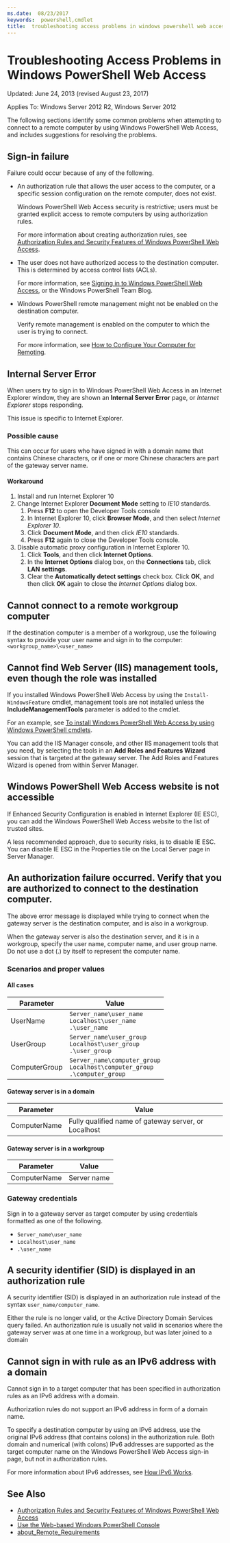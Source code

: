 ```yaml
---
ms.date:  08/23/2017
keywords:  powershell,cmdlet
title:  troubleshooting access problems in windows powershell web access
---
```


# Troubleshooting Access Problems in Windows PowerShell Web Access

Updated: June 24, 2013 (revised August 23, 2017)

Applies To: Windows Server 2012 R2, Windows Server 2012

The following sections identify some common problems when
attempting to connect to a remote computer
by using Windows PowerShell Web Access,
and includes suggestions for resolving the problems.

## Sign-in failure

Failure could occur because of any of the following.

- An authorization rule that allows the user access to the computer, or a specific session
  configuration on the remote computer, does not exist.

  Windows PowerShell Web Access security is restrictive; users must be granted explicit access to
  remote computers by using authorization rules.

  For more information about creating authorization rules, see
  [Authorization Rules and Security Features of Windows PowerShell Web Access](authorization-rules-and-security-features-of-windows-powershell-web-access.md).

- The user does not have authorized access to the destination computer. This is determined by access
  control lists (ACLs).

  For more information, see
  [Signing in to Windows PowerShell Web Access](use-the-web-based-windows-powershell-console.md#signing-in-to-windows-powershell-web-access),
  or the Windows PowerShell Team Blog.

- Windows PowerShell remote management might not be enabled on the destination computer.

  Verify remote management is enabled on the computer to which the user is trying to connect.

  For more information, see
  [How to Configure Your Computer for Remoting](/powershell/module/microsoft.powershell.core/about/about_remote_requirements#how-to-configure-your-computer-for-remoting).

## Internal Server Error

When users try to sign in to Windows PowerShell Web Access in an Internet Explorer window, they are
shown an **Internal Server Error** page, or *Internet Explorer* stops responding.

This issue is specific to Internet Explorer.

### Possible cause

This can occur for users who have signed in with a domain name that contains Chinese characters, or
if one or more Chinese characters are part of the gateway server name.

#### Workaround

1. Install and run Internet Explorer 10
1. Change Internet Explorer **Document Mode** setting to *IE10* standards.
   1. Press **F12** to open the Developer Tools console
   1. In Internet Explorer 10, click **Browser Mode**, and then select *Internet Explorer 10*.
   1. Click **Document Mode**, and then click *IE10* standards.
   1. Press **F12** again to close the Developer Tools console.
1. Disable automatic proxy configuration in Internet Explorer 10.
   1. Click **Tools**, and then click **Internet Options**.
   1. In the **Internet Options** dialog box, on the **Connections** tab, click **LAN settings**.
   1. Clear the **Automatically detect settings** check box. Click **OK**, and then click **OK**
      again to close the *Internet Options* dialog box.

## Cannot connect to a remote workgroup computer

If the destination computer is a member of a workgroup, use the following syntax to provide your
user name and sign in to the computer: `<workgroup_name>\<user_name>`

## Cannot find Web Server (IIS) management tools, even though the role was installed

If you installed Windows PowerShell Web Access by using the `Install-WindowsFeature` cmdlet,
management tools are not installed unless the **IncludeManagementTools** parameter is added to the
cmdlet.

For an example, see
[To install Windows PowerShell Web Access by using Windows PowerShell cmdlets](install-and-use-windows-powershell-web-access.md#to-install-windows-powershell-web-access-by-using-windows-powershell-cmdlets).

You can add the IIS Manager console, and other IIS management tools that you need, by selecting the
tools in an **Add Roles and Features Wizard** session that is targeted at the gateway server. The
Add Roles and Features Wizard is opened from within Server Manager.

## Windows PowerShell Web Access website is not accessible

If Enhanced Security Configuration is enabled in Internet Explorer (IE ESC), you can add the Windows
PowerShell Web Access website to the list of trusted sites.

A less recommended approach, due to security risks, is to disable IE ESC. You can disable IE ESC in
the Properties tile on the Local Server page in Server Manager.

## An authorization failure occurred. Verify that you are authorized to connect to the destination computer.

The above error message is displayed while trying to connect when the gateway server is the
destination computer, and is also in a workgroup.

When the gateway server is also the destination server, and it is in a workgroup, specify the user
name, computer name, and user group name. Do not use a dot (.) by itself to represent the computer
name.

### Scenarios and proper values

#### All cases

  Parameter   |                                        Value
------------- | -----------------------------------------------------------------------------------
UserName      | `Server_name\user_name`<br/>`Localhost\user_name`<br/>`.\user_name`
UserGroup     | `Server_name\user_group`<br/>`Localhost\user_group`<br/>`.\user_group`
ComputerGroup | `Server_name\computer_group`<br/>`Localhost\computer_group`<br/>`.\computer_group`

#### Gateway server is in a domain

 Parameter   |                        Value
------------ | ----------------------------------------------------
ComputerName | Fully qualified name of gateway server, or Localhost

#### Gateway server is in a workgroup

 Parameter   |    Value
------------ | -----------
ComputerName | Server name

### Gateway credentials

Sign in to a gateway server as target computer by using credentials
formatted as one of the following.

- `Server_name\user_name`
- `Localhost\user_name`
- `.\user_name`

## A security identifier (SID) is displayed in an authorization rule

A security identifier (SID) is displayed in an authorization rule instead of the syntax
`user_name/computer_name`.

Either the rule is no longer valid, or the Active Directory Domain Services query failed. An
authorization rule is usually not valid in scenarios where the gateway server was at one time in a
workgroup, but was later joined to a domain

## Cannot sign in with rule as an IPv6 address with a domain

Cannot sign in to a target computer that has been specified in authorization rules as an IPv6
address with a domain.

Authorization rules do not support an IPv6 address in form of a domain name.

To specify a destination computer by using an IPv6 address, use the original IPv6 address (that
contains colons) in the authorization rule. Both domain and numerical (with colons) IPv6 addresses
are supported as the target computer name on the Windows PowerShell Web Access sign-in page, but not
in authorization rules.

For more information about IPv6 addresses, see
[How IPv6 Works](/previous-versions/windows/it-pro/windows-server-2003/cc781672(v=ws.10)).

## See Also

- [Authorization Rules and Security Features of Windows PowerShell Web Access](/previous-versions/windows/it-pro/windows-server-2012-R2-and-2012/dn282394(v=ws.11))
- [Use the Web-based Windows PowerShell Console](/previous-versions/windows/it-pro/windows-server-2012-R2-and-2012/hh831417(v=ws.11))
- [about_Remote_Requirements](/powershell/module/microsoft.powershell.core/about/about_remote_requirements)
